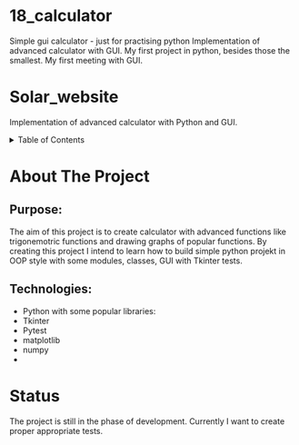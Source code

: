 # 18_calculator
Simple gui calculator - just for practising python
Implementation of advanced calculator with GUI.
My first project in python, besides those the smallest.
My first meeting with GUI.
# Solar_website
Implementation of advanced calculator with Python and GUI.
 
<!-- TABLE OF CONTENTS -->
<details>
  <summary>Table of Contents</summary>
  <ol>
    <li>
      <a href="#about-the-project">About The Project</a>
      <ul>
        <li><a href="#purpose">Purpose:</a></li>
        <li><a href="#technologies">Technologies:</a></li>
      </ul>
    </li>
    <li>
      <a href="#status">Status</a>
    </li>
  </ol>
</details>
 
<!-- ABOUT THE PROJECT -->
# About The Project
## Purpose:
The aim of this project is to create calculator with advanced functions like trigonemotric functions and drawing graphs of popular functions.
By creating this project I intend to learn how to build simple python projekt in OOP style with some modules, classes, GUI with Tkinter tests.

## Technologies:
* Python with some popular libraries:
* Tkinter
* Pytest
* matplotlib
* numpy
* 
<!-- STATUS -->
# Status
The project is still in the phase of development.
Currently I want to create proper appropriate tests.
